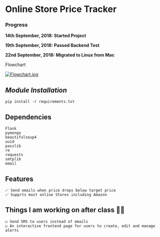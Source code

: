 # Online Store Price Tracker

### Progress
**14th September, 2018: Started Project**

**19th September, 2018: Passed Backend Test**

**22nd September, 2018: Migrated to Linux from Mac**


Flowchart

[![Flowchart.jpg](https://s22.postimg.cc/ugqjpo9v5/Flowchart.jpg)](https://postimg.cc/image/llppf5l2l/)

## ***Module Installation***

	pip install -r requirements.txt
	
	
	
## Dependencies
	Flask
	pymongo
	beautifulsoup4
	uuid
	passlib
	re
	requests
	smtplib
	email

## Features
	✅ Send emails when price drops below target price
	✅ Supprts most online Stores including Amazon

## Things I am working on after class  🚧🚧
	◻ Send SMS to users instead of emails
	◻ An interactive frontend page for users to create, edit and manage alerts